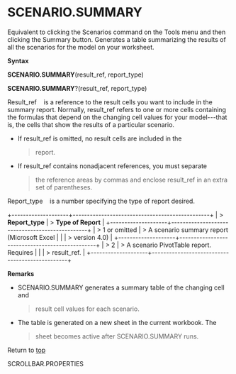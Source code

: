 SCENARIO.SUMMARY
================

Equivalent to clicking the Scenarios command on the Tools menu and then
clicking the Summary button. Generates a table summarizing the results
of all the scenarios for the model on your worksheet.

**Syntax**

**SCENARIO.SUMMARY**(result\_ref, report\_type)

**SCENARIO.SUMMARY**?(result\_ref, report\_type)

Result\_ref    is a reference to the result cells you want to include in
the summary report. Normally, result\_ref refers to one or more cells
containing the formulas that depend on the changing cell values for your
model---that is, the cells that show the results of a particular
scenario.

-   If result\_ref is omitted, no result cells are included in the
    > report.

-   If result\_ref contains nonadjacent references, you must separate
    > the reference areas by commas and enclose result\_ref in an extra
    > set of parentheses.

Report\_type    is a number specifying the type of report desired.

+--------------------+------------------------------------------------+
| > **Report\_type** | > **Type of Report**                           |
+--------------------+------------------------------------------------+
| > 1 or omitted     | > A scenario summary report (Microsoft Excel   |
|                    | > version 4.0)                                 |
+--------------------+------------------------------------------------+
| > 2                | > A scenario PivotTable report. Requires       |
|                    | > result\_ref.                                 |
+--------------------+------------------------------------------------+

**Remarks**

-   SCENARIO.SUMMARY generates a summary table of the changing cell and
    > result cell values for each scenario.

-   The table is generated on a new sheet in the current workbook. The
    > sheet becomes active after SCENARIO.SUMMARY runs.

Return to [top](#Q)

SCROLLBAR.PROPERTIES
